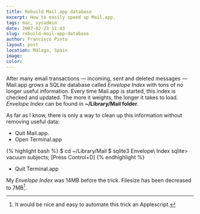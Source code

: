 ```yaml
---
title: Rebuild Mail.app database
excerpt: How to easily speed up Mail.app.
tags: mac, sysadmin
date: 2007-02-23 11:43
slug: rebuild-mail-app-database
author: Francisco Pinto
layout: post
location: Málaga, Spain
image:
color:
---
```


After many email transactions — incoming, sent and deleted messages — Mail.app grows a SQLite database called *Envelope Index* with tons of no longer useful information. Every time Mail.app is started, this index is checked and updated. The more it weights, the longer it takes to load. *Envelope Index* can be found in **~/Library/Mail folder**.

As far as I know, there is only a way to clean up this information without removing useful data:

- Quit Mail.app.
- Open Terminal.app

{% highlight bash %}
$ cd ~/Library/Mail
$ sqlite3 Envelope\ Index
  sqlite> vacuum subjects;
  [Press Control+D]
{% endhighlight %}

- Quit Terminal.app


My *Envelope Index* was 14MB before the trick. Filesize has been decreased to 7MB[^fn1].

[^fn1]: It would be nice and easy to automate this trick an Applescript.
